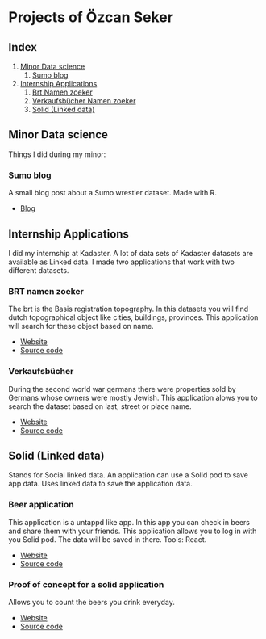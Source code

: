 # Projects of Özcan Seker

## Index
1. [Minor Data science](#minor-data-science)
    1. [Sumo blog](#sumo-blog)  
1. [Internship Applications](#internship-applications)  
    1. [Brt Namen zoeker](#brt-namen-zoeker)
    1. [Verkaufsbücher Namen zoeker](#verkaufsbücher)
    1. [Solid (Linked data)](#solid-linked-data)

## Minor Data science  
Things I did during my minor:  
  
### Sumo blog  
A small blog post about a Sumo wrestler dataset. Made with R.  
  - [Blog](https://ozcanseker.github.io/sumoblog/)  
  
## Internship Applications
I did my internship at Kadaster. A lot of data sets of Kadaster datasets are available as Linked data. I made two applications
that work with two different datasets.

### BRT namen zoeker
The brt is the Basis registration topography. In this datasets you will find dutch topographical object like cities, buildings, provinces.
This application will search for these object based on name.  
  - [Website](https://ozcanseker.github.io/namen-app/)
  - [Source code](https://github.com/ozcanseker/namen-app)

### Verkaufsbücher
During the second world war germans there were properties sold by Germans whose owners were mostly Jewish. This application alows you to
search the dataset based on last, street or place name.  
  - [Website](https://ozcanseker.github.io/verkaufsbucher-zoeken/#/)
  - [Source code](https://github.com/ozcanseker/verkaufsbucher-zoeken)
  
## Solid (Linked data)
Stands for Social linked data. An application can use a Solid pod to save app data. Uses linked data to save the application data.    
  
### Beer application
This application is a untappd like app. In this app you can check in beers and share them with your friends. This application allows you to log in with you Solid pod. The data will be saved in there.
Tools: React.
- [Website](https://ozcanseker.github.io/Social-linked-beer/#/)
- [Source code](https://github.com/ozcanseker/Social-linked-beer)
  
### Proof of concept for a solid application
Allows you to count the beers you drink everyday. 
- [Website](https://ozcanseker.github.io/Solid-Pod-beer-counter/)
- [Source code](https://github.com/ozcanseker/Solid-Pod-beer-counter)
